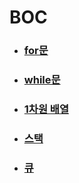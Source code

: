 # BOC

- ### [for문](./for_)
- ### [while문](./while_)
- ### [1차원 배열](./array)
- ### [스택](./stack)
- ### [큐](./queue)